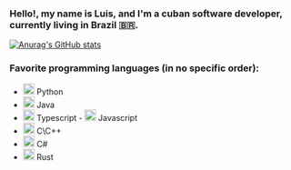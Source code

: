 ### Hello!, my name is Luis, and I'm a cuban software developer, currently living in Brazil 🇧🇷.

[![Anurag's GitHub stats](https://github-readme-stats.vercel.app/api?username=xreaper95&count_private=true&show_icons=true&theme=dark)](https://github.com/xreaper95/github-readme-stats)

### Favorite programming languages (in no specific order):

- <img src="https://cdn.jsdelivr.net/npm/programming-languages-logos/src/python/python.png" height="20"> Python
- <img src="https://cdn.jsdelivr.net/npm/programming-languages-logos/src/java/java.png" height="20"> Java
- <img src="https://cdn.jsdelivr.net/npm/programming-languages-logos/src/typescript/typescript.png" height="20"> Typescript - <img src="https://cdn.jsdelivr.net/npm/programming-languages-logos/src/javascript/javascript.png" height="20"> Javascript
- <img src="https://cdn.jsdelivr.net/npm/programming-languages-logos/src/cpp/cpp.png" height="20"> C\C++
- <img src="https://cdn.jsdelivr.net/npm/programming-languages-logos/src/csharp/csharp.png" height="20"> C#
- <img src="https://www.rust-lang.org/logos/rust-logo-256x256.png" height="20"> Rust

